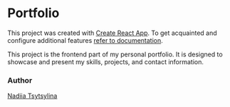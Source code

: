 # Portfolio

This project was created with
[Create React App](https://github.com/facebook/create-react-app). To get
acquainted and configure additional features
[refer to documentation](https://facebook.github.io/create-react-app/docs/getting-started).

This project is the frontend part of my personal portfolio. It is designed to
showcase and present my skills, projects, and contact information.

### Author

[Nadiia Tsytsylina](https://github.com/nadiia-tsytsylina)
